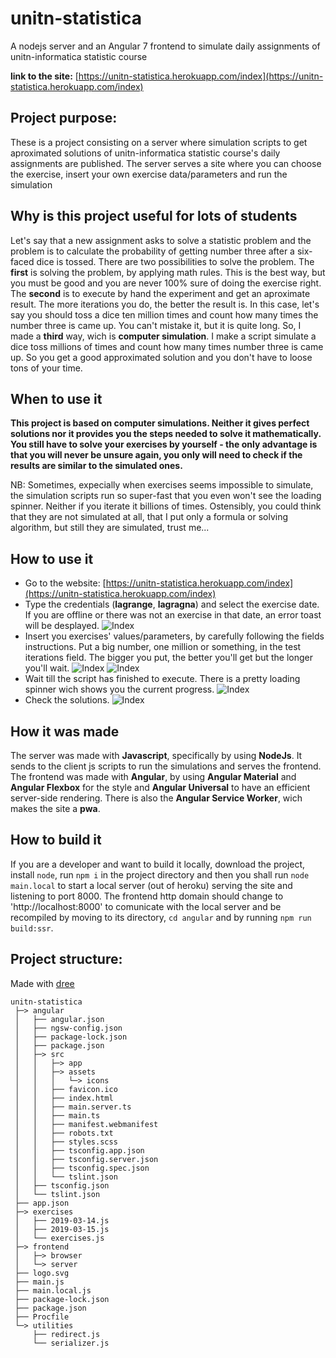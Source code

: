 # unitn-statistica
A nodejs server and an Angular 7 frontend to simulate daily assignments of unitn-informatica statistic course

__link to the site:__ [https://unitn-statistica.herokuapp.com/index](https://unitn-statistica.herokuapp.com/index)

## Project purpose:
These is a project consisting on a server where simulation scripts to get aproximated solutions of unitn-informatica statistic course's daily assignments are published. The server serves a site where you can choose the exercise, insert your own exercise data/parameters and run the simulation

## Why is this project useful for lots of students
Let's say that a new assignment asks to solve a statistic problem and the problem is to calculate the probability of getting number three after a six-faced dice is tossed. There are two possibilities to solve the problem. The **first** is solving the problem, by applying math rules. This is the best way, but you must be good and you are never 100% sure of doing the exercise right. The **second** is to execute by hand the experiment and get an aproximate result. The more iterations you do, the better the result is. In this case, let's say you should toss a dice ten million times and count how many times the number three is came up. You can't mistake it, but it is quite long. So, I made a **third** way, wich is **computer simulation**. I make a script simulate a dice toss millions of times and count how many times number three is came up. So you get a good approximated solution and you don't have to loose tons of your time.

## When to use it
**This project is based on computer simulations. Neither it gives perfect solutions nor it provides you the steps needed to solve it mathematically. You still have to solve your exercises by yourself - the only advantage is that you will never be unsure again, you only will need to check if the results are similar to the simulated ones.**

NB: Sometimes, expecially when exercises seems impossible to simulate, the simulation scripts run so super-fast that you even won't see the loading spinner. Neither if you iterate it billions of times. Ostensibly, you could think that they are not simulated at all, that I put only a formula or solving algorithm, but still they are simulated, trust me...

## How to use it

* Go to the website: [https://unitn-statistica.herokuapp.com/index](https://unitn-statistica.herokuapp.com/index)
* Type the credentials (__lagrange__, __lagragna__) and select the exercise date. If you are offline or there was not an exercise in that date, an error toast will be desplayed.
![Index](https://github.com/euberdeveloper/unitn-statistica/blob/master/doc/index.png)
* Insert you exercises' values/parameters, by carefully following the fields instructions. Put a big number, one million or something, in the test iterations field. The bigger you put, the better you'll get but the longer you'll wait.
![Index](https://github.com/euberdeveloper/unitn-statistica/blob/master/doc/exercise_form.png)
![Index](https://github.com/euberdeveloper/unitn-statistica/blob/master/doc/exercise_form_filled.png)
* Wait till the script has finished to execute. There is a pretty loading spinner wich shows you the current progress.
![Index](https://github.com/euberdeveloper/unitn-statistica/blob/master/doc/exercise_loading.png)
* Check the solutions.
![Index](https://github.com/euberdeveloper/unitn-statistica/blob/master/doc/exercise_solutions.png)

## How it was made
The server was made with **Javascript**, specifically by using **NodeJs**. It sends to the client js scripts to run the simulations and serves the frontend. The frontend was made with **Angular**, by using **Angular Material** and **Angular Flexbox** for the style and **Angular Universal** to have an efficient server-side rendering. There is also the **Angular Service Worker**, wich makes the site a **pwa**.

## How to build it
If you are a developer and want to build it locally, download the project, install `node`, run `npm i` in the project directory and then you shall run `node main.local` to start a local server (out of heroku) serving the site and listening to port 8000. The frontend http domain should change to 'http://localhost:8000' to comunicate with the local server and be recompiled by moving to its directory, `cd angular` and by running `npm run build:ssr`.

## Project structure:

Made with [dree](https://github.com/euberdeveloper/dree)

```
unitn-statistica
 ├─> angular
 │   ├── angular.json
 │   ├── ngsw-config.json
 │   ├── package-lock.json
 │   ├── package.json
 │   ├─> src
 │   │   ├─> app
 │   │   ├─> assets
 │   │   │   └─> icons
 │   │   ├── favicon.ico
 │   │   ├── index.html
 │   │   ├── main.server.ts
 │   │   ├── main.ts
 │   │   ├── manifest.webmanifest
 │   │   ├── robots.txt
 │   │   ├── styles.scss
 │   │   ├── tsconfig.app.json
 │   │   ├── tsconfig.server.json
 │   │   ├── tsconfig.spec.json
 │   │   └── tslint.json
 │   ├── tsconfig.json
 │   └── tslint.json
 ├── app.json
 ├─> exercises
 │   ├── 2019-03-14.js
 │   ├── 2019-03-15.js
 │   └── exercises.js
 ├─> frontend
 │   ├─> browser
 │   └─> server
 ├── logo.svg
 ├── main.js
 ├── main.local.js
 ├── package-lock.json
 ├── package.json
 ├── Procfile
 └─> utilities
     ├── redirect.js
     └── serializer.js
```
